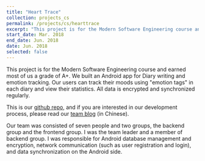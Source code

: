 ```yaml
---
title: "Heart Trace"
collection: projects_cs
permalink: /projects/cs/hearttrace
excerpt: "This project is for the Modern Software Engineering course and earned most of us a grade of A+. We built an Android app for Diary writing and emotion tracking. Our users can track their moods using \"emotion tags\" in each diary and view their statistics. All data is encrypted and synchronized regularly."
start_date: Mar. 2018
end_date: Jun. 2018
date: Jun. 2018
selected: false
---
```


This project is for the Modern Software Engineering course and earned most of us a grade of A+. We built an Android app for Diary writing and emotion tracking. Our users can track their moods using "emotion tags" in each diary and view their statistics. All data is encrypted and synchronized regularly.

This is our [github repo](https://github.com/shirley-wu/HeartTrace), and if you are interested in our development process, please read our [team blog](https://www.cnblogs.com/USTC-CC/) (in Chinese).

Our team was consisted of seven people and two groups, the backend group and the frontend group. I was the team leader and a member of backend group.
I was responsible for Android database management and encryption, network communication (such as user registration and login), and data synchronization on the Android side.
